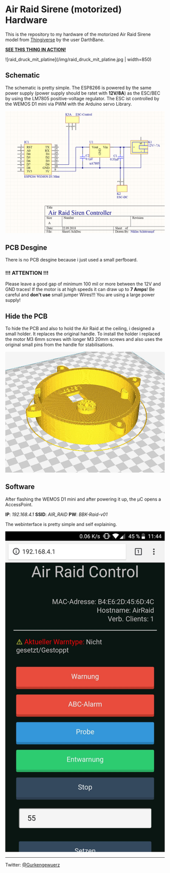 # Air Raid Sirene (motorized) Hardware

This is the repository to my hardware of the motorized Air Raid Sirene model from [Thingiverse](https://www.thingiverse.com/thing:2357451) by the user DarthBane.

[**SEE THIS THING IN ACTION!**](https://twitter.com/Gurkengewuerz/status/1040680115078922241)

![raid_druck_mit_platine](/img/raid_druck_mit_platine.jpg | width=850)



## Schematic

The schematic is pretty simple. The ESP8266 is powered by the same power supply (power supply should be ratet with **12V/8A**) as the ESC/BEC by using the LM7805 positive-voltage regulator. The ESC ist controlled by the WEMOS D1 mini via PWM with the Arduino servo Library.

![schematic](/schematic.png)



## PCB Desgine

There is no PCB desgine because i just used a small perfboard.

### !!! ATTENTION !!!

Please leave a good gap of minimum 100 mil or more between the 12V and GND traces! If the motor is at high speeds it can draw up to **7 Amps**! Be careful and **don't use** small jumper Wires!!! You are using a large power supply!



## Hide the PCB

To hide the PCB and also to hold the Air Raid at the ceiling, i designed a small holder. It replaces the original handle.
To install the holder i replaced the motor M3 6mm screws with longer M3 20mm screws and also uses the original small pins from the handle for stabilisations.

![extra holder](/img/holder.jpg)



## Software

After flashing the WEMOS D1 mini and after powering it up, the µC opens a AccessPoint.

**IP**: *192.168.4.1*
**SSID**: *AIR_RAID*
**PW**: *BBK-Raid-v01*

The webinterface is pretty simple and self explaining.

![webinterface](/img/raid_webinterface.jpg)



---

Twitter: [@Gurkengewuerz](https://twitter.com/Gurkengewuerz)
